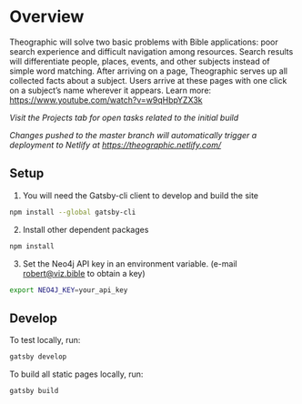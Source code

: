# Overview
Theographic will solve two basic problems with Bible applications: poor search experience and difficult navigation among resources. Search results will differentiate people, places, events, and other subjects instead of simple word matching. After arriving on a page, Theographic serves up all collected facts about a subject. Users arrive at these pages with one click on a subject’s name wherever it appears. Learn more: https://www.youtube.com/watch?v=w9qHbpYZX3k

_Visit the Projects tab for open tasks related to the initial build_

_Changes pushed to the master branch will automatically trigger a deployment to Netlify at https://theographic.netlify.com/_

## Setup

1. You will need the Gatsby-cli client to develop and build the site
``` sh
npm install --global gatsby-cli
```

2. Install other dependent packages

``` sh
npm install
```

3. Set the Neo4j API key in an environment variable. (e-mail robert@viz.bible to obtain a key)
``` sh
export NEO4J_KEY=your_api_key
```

## Develop
To test locally, run:
``` sh
gatsby develop
```

To build all static pages locally, run:
``` sh
gatsby build
```
